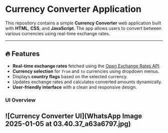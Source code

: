 # Currency Converter Application

This repository contains a simple **Currency Converter** web application built with **HTML**, **CSS**, and **JavaScript**. The app allows users to convert between various currencies using real-time exchange rates.

---

## 🔥 Features

- **Real-time exchange rates** fetched using the [Open Exchange Rates API](https://open.er-api.com/).
- **Currency selection** for `from` and `to` currencies using dropdown menus.
- Displays **country flags** based on the selected currency.
- Updates exchange rates and calculates converted amounts dynamically.
- **User-friendly interface** with a clean and responsive design.

### UI Overview
![Currency Converter UI](WhatsApp Image 2025-01-05 at 03.40.37_a63a6797.jpg)
---
